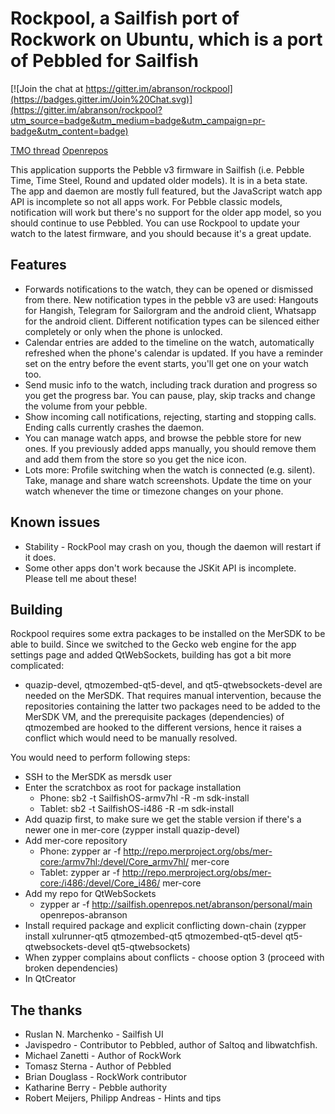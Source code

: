 # Rockpool, a Sailfish port of Rockwork on Ubuntu, which is a port of Pebbled for Sailfish

[![Join the chat at https://gitter.im/abranson/rockpool](https://badges.gitter.im/Join%20Chat.svg)](https://gitter.im/abranson/rockpool?utm_source=badge&utm_medium=badge&utm_campaign=pr-badge&utm_content=badge)

[TMO thread](http://talk.maemo.org/showthread.php?t=96490) [Openrepos](https://openrepos.net/content/abranson/rockpool)

This application supports the Pebble v3 firmware in Sailfish (i.e. Pebble Time, Time Steel, Round and updated older models). It is in a beta state. The app and daemon are mostly full featured, but the JavaScript watch app API is incomplete so not all apps work. For Pebble classic models, notification will work but there's no support for the older app model, so you should continue to use Pebbled. You can use Rockpool to update your watch to the latest firmware, and you should because it's a great update.

## Features

* Forwards notifications to the watch, they can be opened or dismissed from there. New notification types in the pebble v3 are used: Hangouts for Hangish, Telegram for Sailorgram and the android client, Whatsapp for the android client. Different notification types can be silenced either completely or only when the phone is unlocked.
* Calendar entries are added to the timeline on the watch, automatically refreshed when the phone's calendar is updated. If you have a reminder set on the entry before the event starts, you'll get one on your watch too.
* Send music info to the watch, including track duration and progress so you get the progress bar. You can pause, play, skip tracks and change the volume from your pebble.
* Show incoming call notifications, rejecting, starting and stopping calls. Ending calls currently crashes the daemon.
* You can manage watch apps, and browse the pebble store for new ones. If you previously added apps manually, you should remove them and add them from the store so you get the nice icon.
* Lots more: Profile switching when the watch is connected (e.g. silent). Take, manage and share watch screenshots. Update the time on your watch whenever the time or timezone changes on your phone.

## Known issues

* Stability - RockPool may crash on you, though the daemon will restart if it does.
* Some other apps don't work because the JSKit API is incomplete. Please tell me about these!

## Building

Rockpool requires some extra packages to be installed on the MerSDK to be able to build. Since we switched to the Gecko web engine for the app settings page and added QtWebSockets, building has got a bit more complicated:

  * quazip-devel, qtmozembed-qt5-devel, and qt5-qtwebsockets-devel are needed on the MerSDK. That requires manual intervention, because the repositories containing the latter two packages need to be added to the MerSDK VM, and the prerequisite packages (dependencies) of qtmozembed are hooked to the different versions, hence it raises a conflict which would need to be manually resolved.

You would need to perform following steps:

  * SSH to the MerSDK as mersdk user
  * Enter the scratchbox as root for package installation 
    * Phone: sb2 -t SailfishOS-armv7hl -R -m sdk-install
    * Tablet: sb2 -t SailfishOS-i486 -R -m sdk-install
  * Add quazip first, to make sure we get the stable version if there's a newer one in mer-core (zypper install quazip-devel)
  * Add mer-core repository
    * Phone: zypper ar -f http://repo.merproject.org/obs/mer-core:/armv7hl:/devel/Core_armv7hl/ mer-core
    * Tablet: zypper ar -f http://repo.merproject.org/obs/mer-core:/i486:/devel/Core_i486/ mer-core
  * Add my repo for QtWebSockets
    * zypper ar -f http://sailfish.openrepos.net/abranson/personal/main openrepos-abranson
  * Install required package and explicit conflicting down-chain (zypper install xulrunner-qt5 qtmozembed-qt5 qtmozembed-qt5-devel qt5-qtwebsockets-devel qt5-qtwebsockets)
  * When zypper complains about conflicts - choose option 3 (proceed with broken dependencies)
  * In QtCreator 

## The thanks

* Ruslan N. Marchenko - Sailfish UI
* Javispedro - Contributor to Pebbled, author of Saltoq and libwatchfish.
* Michael Zanetti - Author of RockWork
* Tomasz Sterna - Author of Pebbled
* Brian Douglass - RockWork contributor
* Katharine Berry - Pebble authority
* Robert Meijers, Philipp Andreas - Hints and tips
